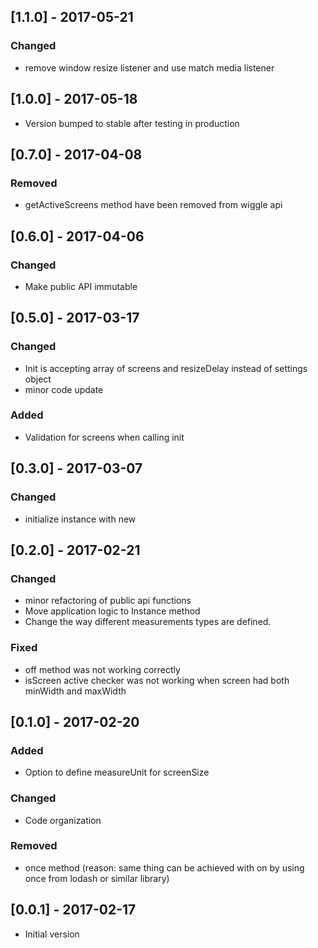 ## [1.1.0] - 2017-05-21
### Changed
- remove window resize listener and use match media listener

## [1.0.0] - 2017-05-18
- Version  bumped to stable after testing in production

## [0.7.0] - 2017-04-08
### Removed
- getActiveScreens method have been removed from wiggle api

## [0.6.0] - 2017-04-06
### Changed
- Make public API immutable

## [0.5.0] - 2017-03-17
### Changed
- Init is accepting array of screens and resizeDelay instead of settings object
- minor code update

### Added
- Validation for screens when calling init

## [0.3.0] - 2017-03-07
### Changed
- initialize instance with new

## [0.2.0] - 2017-02-21
### Changed
- minor refactoring of public api functions
- Move application logic to Instance method
- Change the way different measurements types are defined.

### Fixed
- off method was not working correctly
- isScreen active checker was not working when screen had both minWidth and maxWidth


## [0.1.0] - 2017-02-20
### Added
- Option to define measureUnit for screenSize

### Changed
- Code organization

### Removed
- once method (reason: same thing can be achieved with on by using once from lodash or similar library)


## [0.0.1] - 2017-02-17
- Initial version
